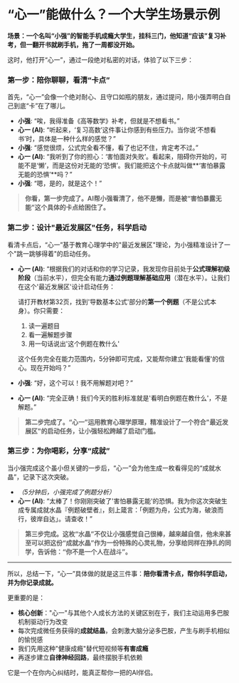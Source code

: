 # “心一”能做什么？一个大学生场景示例


**场景：一个名叫“小强”的智能手机成瘾大学生，挂科三门，他知道“应该”复习补考，但一翻开书就刷手机，拖了一周都没开始。**

这时，他打开“心一”，通过一段绝对私密的对话，体验了以下三步：

### **第一步：陪你聊聊，看清“卡点”**

首先，“心一”会像一个绝对耐心、且守口如瓶的朋友，通过提问，陪小强弄明白自己到底“卡”在了哪儿。

- **小强**: “唉，我得准备《高等数学》补考，但就是不想看书。”
- **心一 (AI)**: “听起来，‘复习高数’这件事让你感到有些压力。当你说‘不想看书’时，具体是一种什么样的感觉？”
- **小强**: “感觉很烦，公式完全看不懂，看了也记不住，肯定考不过。”
- **心一 (AI)**: “我听到了你的担心：‘害怕面对失败’。看起来，阻碍你开始的，可能不是‘懒’，而是这份对无能的‘恐惧’。我们能把这个卡点就叫做**‘害怕暴露无能的恐惧’**吗？”
- **小强**: “嗯，是的，就是这个！”

> **你看，第一步完成了。AI帮小强看清了，他不是懒，而是被“害怕暴露无能”这个具体的卡点给困住了。**

### **第二步：设计"最近发展区"任务，科学启动**

看清卡点后，“心一”基于教育心理学中的"最近发展区"理论，为小强精准设计了一个"跳一跳够得着"的启动任务。

- **心一 (AI)**: “根据我们的对话和你的学习记录，我发现你目前处于**公式理解初级阶段**（当前水平），但完全有能力**通过例题理解基础应用**（潜在水平）。让我们在这个'最近发展区'设计启动任务：
  
  请打开教材第32页，找到'导数基本公式'部分的**第一个例题**（不是公式本身）。你只需要：
  1. 读一遍题目
  2. 看一遍解题步骤
  3. 用一句话说出'这个例题在教什么'
  
  这个任务完全在能力范围内，5分钟即可完成，又能帮你建立'我能看懂'的信心。现在开始吗？”
- **小强**: “好，这个可以！我不用解题对吧？”
- **心一 (AI)**: “完全正确！我们今天的胜利标准就是'看明白例题在教什么'，不是解题。”

> **第二步完成了。“心一”运用教育心理学原理，精准设计了一个符合"最近发展区"的启动任务，让小强轻松跨越了启动门槛。**

### **第三步：为你喝彩，分享“成就”**

当小强完成这个虽小但关键的一步后，“心一”会为他生成一枚看得见的“成就水晶”，记录下这次突破。

- *（5分钟后，小强完成了例题分析）*
- **心一 (AI)**: “太棒了！你刚刚突破了'害怕暴露无能'的恐惧。我为你这次突破生成专属成就水晶『例题破壁者』，刻上箴言：「例题为舟，公式为海，破浪而行，彼岸自达」。请查收！”

> **第三步完成。这枚“水晶”不仅让小强感觉自己很棒，越来越自信，他未来甚至可以把这份“成就水晶”作为一份特殊的心灵礼物，分享给同样在挣扎的同学，告诉他：“你不是一个人在战斗”。**

---

所以，总结一下，“心一”具体做的就是这三件事：**陪你看清卡点，帮你科学启动，并为你记录成就。**

更重要的是：
- **核心创新**："心一"与其他个人成长方法的关键区别在于，我们主动运用多巴胺机制驱动行为改变
- 每次完成微任务获得的**成就结晶**，会刺激大脑分泌多巴胺，产生与刷手机相似的愉悦感
- 我们先用这种"健康成瘾"替代短视频等**有害成瘾**
- 再逐步建立**自律神经回路**，最终摆脱手机依赖

它是一个在你内心纠结时，能真正帮你一把的AI伴侣。